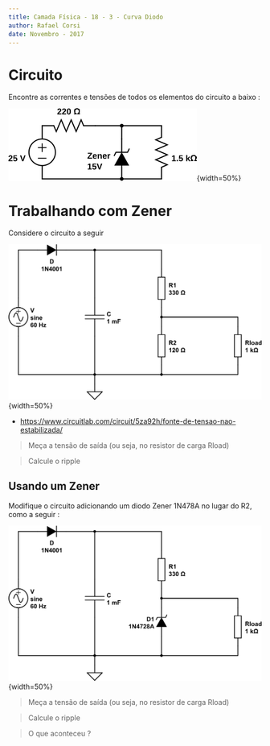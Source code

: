 ```yaml
---
title: Camada Física - 18 - 3 - Curva Diodo
author: Rafael Corsi
date: Novembro - 2017
---
```


# Circuito

Encontre as correntes e tensões de todos os elementos do circuito a baixo :

![Circuito Zener](figs/zener3.png){width=50%}

# Trabalhando com Zener

Considere o circuito a seguir 

![Ripple](figs/zener1.png){width=50%}

- https://www.circuitlab.com/circuit/5za92h/fonte-de-tensao-nao-estabilizada/

> Meça a tensão de saída (ou seja, no resistor de carga Rload)

> Calcule o ripple

## Usando um Zener

Modifique o circuito adicionando um diodo Zener 1N478A no lugar do R2, como a seguir :

![Modificando o circuito](figs/zener2.png){width=50%}

> Meça a tensão de saída (ou seja, no resistor de carga Rload)

> Calcule o ripple

> O que aconteceu ?


